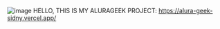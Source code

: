 ![image](https://github.com/sidnyoops/AluraGeek/assets/172324138/47c68fca-3495-464e-a4d2-b3a21261ec3e)
HELLO, THIS IS MY ALURAGEEK PROJECT: https://alura-geek-sidny.vercel.app/
